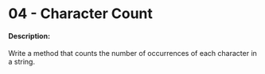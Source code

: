 # 04 - Character Count

#### Description:

Write a method that counts the number of occurrences of each character in a string.